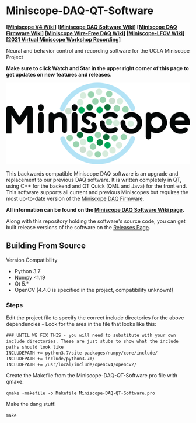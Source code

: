 # Miniscope-DAQ-QT-Software

**[[Miniscope V4 Wiki](https://github.com/Aharoni-Lab/Miniscope-v4/wiki)] [[Miniscope DAQ Software Wiki](https://github.com/Aharoni-Lab/Miniscope-DAQ-QT-Software/wiki)] [[Miniscope DAQ Firmware Wiki](https://github.com/Aharoni-Lab/Miniscope-DAQ-Cypress-firmware/wiki)] [[Miniscope Wire-Free DAQ Wiki](https://github.com/Aharoni-Lab/Miniscope-Wire-Free-DAQ/wiki)] [[Miniscope-LFOV Wiki](https://github.com/Aharoni-Lab/Miniscope-LFOV/wiki)][[2021 Virtual Miniscope Workshop Recording](https://sites.google.com/metacell.us/miniscope-workshop-2021)]**

Neural and behavior control and recording software for the UCLA Miniscope Project

**Make sure to click Watch and Star in the upper right corner of this page to get updates on new features and releases.**

<p align="center">
  <img width="600" src="https://github.com/Aharoni-Lab/Miniscope-DAQ-QT-Software/blob/master/wikiImg/miniscope_bright.png ">
</p>


This backwards compatible Miniscope DAQ software is an upgrade and replacement to our previous DAQ software. It is written completely in QT, using C++ for the backend and QT Quick (QML and Java) for the front end. This software supports all current and previous Miniscopes but requires the most up-to-date version of the [Miniscope DAQ Firmware](https://github.com/Aharoni-Lab/Miniscope-DAQ-Cypress-firmware).

**All information can be found on the [Miniscope DAQ Software Wiki page](https://github.com/Aharoni-Lab/Miniscope-DAQ-QT-Software/wiki).**

Along with this repository holding the software's source code, you can get built release versions of the software on the [Releases Page](https://github.com/Aharoni-Lab/Miniscope-DAQ-QT-Software/releases).


## Building From Source

Version Compatibility

- Python 3.7
- Numpy <1.19
- Qt 5.*
- OpenCV (4.4.0 is specified in the project, compatibility unknown!)

### Steps

Edit the project file to specify the correct include directories for the above dependencies - Look for the area in the file that looks like this:

```
### UNTIL WE FIX THIS - you will need to substitute with your own include directories. These are just stubs to show what the include paths should look like
INCLUDEPATH += python3.7/site-packages/numpy/core/include/
INCLUDEPATH += include/python3.7m/
INCLUDEPATH += /usr/local/include/opencv4/opencv2/
```


Create the Makefile from the Miniscope-DAQ-QT-Software.pro file with qmake:

```shell
qmake -makefile -o Makefile Miniscope-DAQ-QT-Software.pro
```

Make the dang stuff!

```shell
make
```